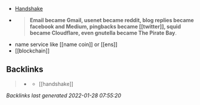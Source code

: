 - [Handshake](https://handshake.org/)
- >**Email became Gmail, usenet became reddit, blog replies became facebook and Medium, pingbacks became [[twitter]], squid became Cloudflare, even gnutella became The Pirate Bay**.
- name service like [[name coin]] or [[ens]]
- [[blockchain]]



## Backlinks

> - [](nameservice.md)
>   - [[handshake]]

_Backlinks last generated 2022-01-28 07:55:20_

